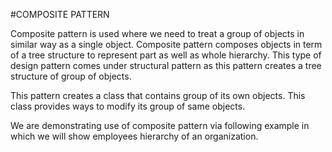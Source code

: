 #COMPOSITE PATTERN

Composite pattern is used where we need to treat a group of objects in similar way as a single object. Composite pattern composes objects in term of a tree structure to represent part as well as whole hierarchy. This type of design pattern comes under structural pattern as this pattern creates a tree structure of group of objects.

This pattern creates a class that contains group of its own objects. This class provides ways to modify its group of same objects.

We are demonstrating use of composite pattern via following example in which we will show employees hierarchy of an organization.